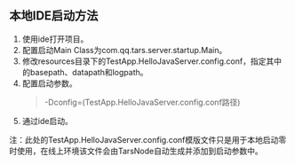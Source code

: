 ## 本地IDE启动方法

1. 使用ide打开项目。
2. 配置启动Main Class为com.qq.tars.server.startup.Main。
3. 修改resources目录下的TestApp.HelloJavaServer.config.conf，指定其中的basepath、datapath和logpath。
4. 配置启动参数。
    > -Dconfig=(TestApp.HelloJavaServer.config.conf路径)
5. 通过ide启动。

注：此处的TestApp.HelloJavaServer.config.conf模版文件只是用于本地启动零时使用，在线上环境该文件会由TarsNode自动生成并添加到启动参数中。
